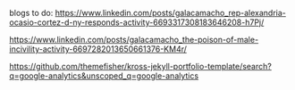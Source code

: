 blogs to do:
https://www.linkedin.com/posts/galacamacho_rep-alexandria-ocasio-cortez-d-ny-responds-activity-6693317308183646208-h7Pj/

https://www.linkedin.com/posts/galacamacho_the-poison-of-male-incivility-activity-6697282013650661376-KM4r/

https://github.com/themefisher/kross-jekyll-portfolio-template/search?q=google-analytics&unscoped_q=google-analytics